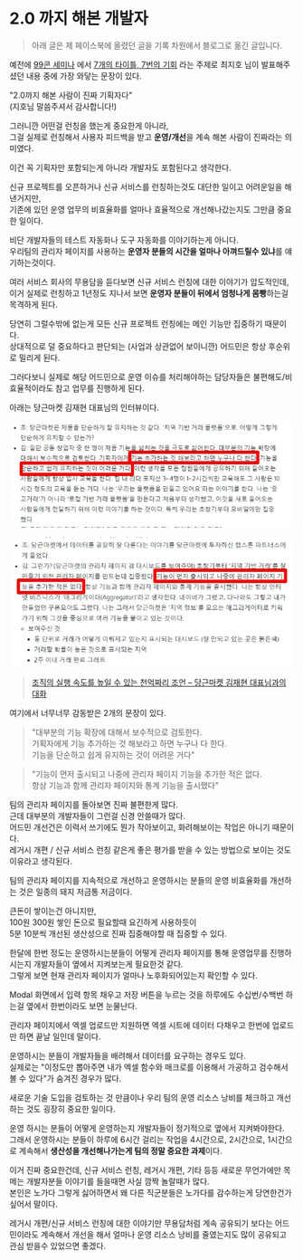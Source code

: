# 2.0 까지 해본 개발자

> 아래 글은 제 페이스북에 올렸던 글을 기록 차원에서 블로그로 옮긴 글입니다.

예전에 [99콘 세미나](https://gwonsungjun.github.io/articles/2019-09/99con-resume) 에서 [7개의 타이틀, 7번의 기회](https://speakerdeck.com/weirdx/99kon-7gaeyi-taiteul-7beonyi-gihoe-coejiho) 라는 주제로 최지호 님이 발표해주셨던 내용 중에 가장 와닿는 문장이 있다.  
  
"2.0까지 해본 사람이 진짜 기획자다"  
(지호님 말씀주셔서 감사합니다!)  
  
그러니깐 어떤걸 런칭을 했는게 중요한게 아니라,  
그걸 실제로 런칭해서 사용자 피드백을 받고 **운영/개선**을 계속 해본 사람이 진짜라는 의미였다.  
  
이건 꼭 기획자만 포함되는게 아니라 개발자도 포함된다고 생각한다.  
  
신규 프로젝트를 오픈하거나 신규 서비스를 런칭하는것도 대단한 일이고 어려운일을 해낸거지만,  
기존에 있던 운영 업무의 비효율화를 얼마나 효율적으로 개선해나갔는지도 그만큼 중요한 일이다.  
  
비단 개발자들의 테스트 자동화나 도구 자동화를 이야기하는게 아니다.  
우리팀의 관리자 페이지를 사용하는 **운영자 분들의 시간을 얼마나 아껴드릴수 있냐**를 얘기하는것이다.  
  
여러 서비스 회사의 무용담을 듣다보면 신규 서비스 런칭에 대한 이야기가 압도적인데,
이거 실제로 런칭하고 1년정도 지나서 보면 **운영자 분들이 뒤에서 엄청나게 몸빵**하는걸 목격하게 된다.  
  
당연히 그럴수밖에 없는게 모든 신규 프로젝트 런칭에는 메인 기능만 집중하기 때문이다.  
상대적으로 덜 중요하다고 판단되는 (사업과 상관없어 보이니깐) 어드민은 항상 후순위로 밀리게 된다.  
  
그러다보니 실제로 해당 어드민으로 운영 이슈를 처리해야하는 담당자들은 불편해도/비효율적이라도 참고 업무를 진행하게 된다.  
  
아래는 당근마켓 김재현 대표님의 인터뷰이다.

![1](./images/1.jpg)

![2](./images/2.jpg)

> [조직의 실행 속도를 높일 수 있는 천억짜리 조언 – 당근마켓 김재현 대표님과의 대화](http://www.ingray.net/2019/12/17/a-billion-dollar-advice-to-speed-up-your-team/?fbclid=IwAR1XpjefI0jr4ZbM65DqX7tqirH3xPJSvqfkqFLH3Tuw98_2QJ5dyLAcQDg)


여기에서 너무너무 감동받은 2개의 문장이 있다.  

> "대부분의 기능 확장에 대해서 보수적으로 검토한다.  
> 기획자에게 기능 추가하는 것 해보라고 하면 누구나 다 한다.  
> 기능을 단순하고 쉽게 유지하는 것이 어려운 거다"

> "기능이 먼저 출시되고 나중에 관리자 페이지 기능을 추가한 적은 없다.  
> 항상 기능과 함께 관리자 페이지와 통계 기능을 출시했다"

팀의 관리자 페이지를 돌아보면 진짜 불편한게 많다.  
근데 대부분의 개발자들이 그런걸 신경 안쓸때가 많다.  
어드민 개선건은 이력서 쓰기에도 뭔가 작아보이고, 화려해보이는 작업은 아니기 때문이다.  
레거시 개편 / 신규 서비스 런칭 같은게 좋은 평가를 받을 수 있는 방법으로 보이는 것도 이유라고 생각된다.  
  
팀의 관리자 페이지를 지속적으로 개선하고 운영하시는 분들의 운영 비효율화를 개선하는 것은 일종의 돼지 저금통 저금이다.  
  
큰돈이 쌓이는건 아니지만,  
100원 300원 쌓인 돈으로 필요할때 요긴하게 사용하듯이  
5분 10분씩 개선된 생산성으로 진짜 집중해야할 때 집중할 수 있다.  
  
한달에 한번 정도는 운영하시는분들이 어떻게 관리자 페이지를 통해 운영업무를 진행하시는지 개발자들이 옆에서 지켜보는게 필요한것 같다.  
그렇게 보면 현재 관리자 페이지가 얼마나 노후화되어있는지 확인할 수 있다.  
  
Modal 화면에서 입력 항목 채우고 저장 버튼을 누르는 것을 하루에도 수십번/수백번 하는걸 옆에서 한번이라도 보면 눈물난다.  
  
관리자 페이지에서 엑셀 업로드만 지원하면 엑셀 시트에 데이터 다채우고 한번에 업로드만 하면 끝날 일인데 말이다.  
  
운영하시는 분들이 개발자들을 배려해서 데이터를 요구하는 경우도 있다.  
실제로는 "이정도만 뽑아주면 내가 엑셀 함수와 매크로를 이용해서 가공하고 검수해서 볼 수 있다"가 숨겨진 경우가 많다.  
  
새로운 기술 도입을 검토하는 것 만큼이나 우리 팀의 운영 리소스 낭비를 체크하고 개선하는 것도 굉장히 중요한 일이다.  
  
운영 하시는 분들이 어떻게 운영하는지 개발자들이 정기적으로 옆에서 지켜봐야한다.  
그래서 운영하시는 분들이 하루에 6시간 걸리는 작업을 4시간으로, 2시간으로, 1시간으로 계속해서 **생산성을 개선해나가는게 팀의 정말 중요한 과제**이다.  
  
이거 진짜 중요한건데,
신규 서비스 런칭, 레거시 개편, 기타 등등 새로운 무언가에만 목 메는 개발자분들 이야기를 들을때면 사실 깜짝 놀랄때가 많다.  
본인은 노가다 그렇게 싫어하면서 왜 다른 직군분들은 노가다를 감수하는게 당연한건가 싶어서 말이다.  
  
레거시 개편/신규 서비스 런칭에 대한 이야기만 무용담처럼 계속 공유되기 보다는 어드민이라도 계속해서 개선을 해서 얼마나 운영 리소스 낭비를 줄였는지도 많이 공유되고 관심 받을수 있었으면 좋겠다.